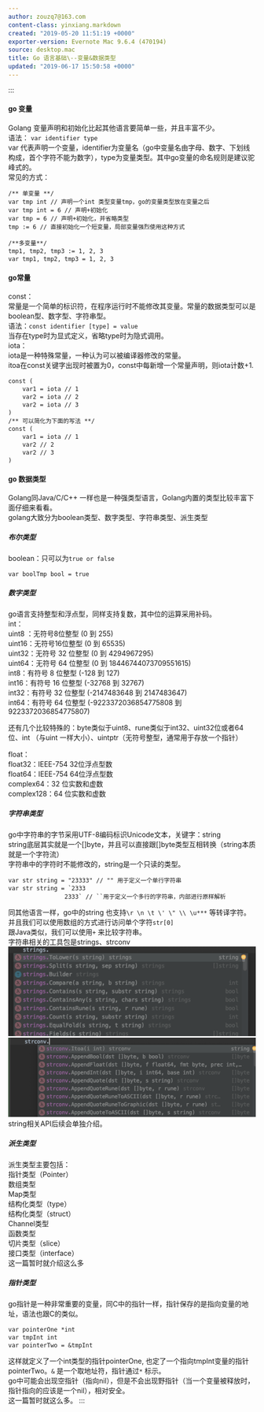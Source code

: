 ```yaml
---
author: zouzq7@163.com
content-class: yinxiang.markdown
created: "2019-05-20 11:51:19 +0000"
exporter-version: Evernote Mac 9.6.4 (470194)
source: desktop.mac
title: Go 语言基础\--变量&数据类型
updated: "2019-06-17 15:50:58 +0000"
---
```


:::  
#### go 变量  

Golang 变量声明和初始化比起其他语言要简单一些，并且丰富不少。\
语法：
`var identifier type` \
var
代表声明一个变量，identifier为变量名（go中变量名由字母、数字、下划线构成，首个字符不能为数字），type为变量类型。其中go变量的命名规则是建议驼峰式的。\
常见的方式：

```  
/** 单变量 **/
var tmp int // 声明一个int 类型变量tmp，go的变量类型放在变量之后
var tmp int = 6 // 声明+初始化
var tmp = 6 // 声明+初始化，并省略类型
tmp := 6 // 直接初始化一个短变量，局部变量强烈使用这种方式

/**多变量**/
tmp1, tmp2, tmp3 := 1, 2, 3
var tmp1, tmp2, tmp3 = 1, 2, 3
```

#### go常量  

const：\
常量是一个简单的标识符，在程序运行时不能修改其变量。常量的数据类型可以是boolean型、数字型、字符串型。\
语法：`const identifier [type] = value` \
当存在type时为显式定义，省略type时为隐式调用。\
iota：\
iota是一种特殊常量，一种认为可以被编译器修改的常量。\
itoa在const关键字出现时被置为0，const中每新增一个常量声明，则iota计数+1.

```  
const (
    var1 = iota // 1
    var2 = iota // 2
    var2 = iota // 3
)
/** 可以简化为下面的写法 **/
const (
    var1 = iota // 1
    var2 // 2
    var2 // 3
)
```

#### go 数据类型  

Golang同Java/C/C++
一样也是一种强类型语言，Golang内置的类型比较丰富下面仔细来看看。\
golang大致分为boolean类型、数字类型、字符串类型、派生类型

##### 布尔类型  

boolean：只可以为`true or false` 

```  
var boolTmp bool = true
```

##### 数字类型  

go语言支持整型和浮点型，同样支持复数，其中位的运算采用补码。\
int：\
uint8 ：无符号8位整型 (0 到 255)\
uint16：无符号16位整型 (0 到 65535)\
uint32：无符号 32 位整型 (0 到 4294967295)\
uint64：无符号 64 位整型 (0 到 18446744073709551615)\
int8：有符号 8 位整型 (-128 到 127)\
int16：有符号 16 位整型 (-32768 到 32767)\
int32：有符号 32 位整型 (-2147483648 到 2147483647)\
int64：有符号 64 位整型 (-9223372036854775808 到 9223372036854775807)

还有几个比较特殊的：byte类似于uint8、rune类似于int32、uint32位或者64位、int
（与uint 一样大小）、uintptr（无符号整型，通常用于存放一个指针）

float：\
float32：IEEE-754 32位浮点型数\
float64：IEEE-754 64位浮点型数\
complex64：32 位实数和虚数\
complex128：64 位实数和虚数

##### 字符串类型  

go中字符串的字节采用UTF-8编码标识Unicode文本，关键字：string\
string底层其实就是一个\[\]byte，并且可以直接跟\[\]byte类型互相转换（string本质就是一个字符流）\
字符串中的字符时不能修改的，string是一个只读的类型。

```  
var str string = "23333" // "" 用于定义一个单行字符串
var str string = `2333
                2333` // ``用于定义一个多行的字符串，内部进行原样解析
```

同其他语言一样，go中的string
也支持`\r \n \t \' \" \\ \u***` 
等转译字符。\
并且我们可以使用数组的方式进行访问单个字符`str[0]` \
跟Java类似，我们可以使用`+` 
来比较字符串。\
字符串相关的工具包是strings、strconv\
![](Go%20%E8%AF%AD%E8%A8%80%E5%9F%BA%E7%A1%80--%E5%8F%98%E9%87%8F&%E6%95%B0%E6%8D%AE%E7%B1%BB%E5%9E%8B.resources/61BE34C4-0BBF-48A8-9376-2788ED0ECD2D.png) 
 \
![](Go%20%E8%AF%AD%E8%A8%80%E5%9F%BA%E7%A1%80--%E5%8F%98%E9%87%8F&%E6%95%B0%E6%8D%AE%E7%B1%BB%E5%9E%8B.resources/A7C1AAC8-F44C-4B41-A486-C9227E330317.png) 
 \
string相关API后续会单独介绍。

##### 派生类型  

派生类型主要包括：\
指针类型（Pointer）\
数组类型\
Map类型\
结构化类型（type）\
结构化类型（struct）\
Channel类型\
函数类型\
切片类型（slice）\
接口类型（interface）\
这一篇暂时就介绍这么多

##### 指针类型  

go指针是一种非常重要的变量，同C中的指针一样，指针保存的是指向变量的地址，语法也跟C的类似。

```  
var pointerOne *int
var tmpInt int
var pointerTwo = &tmpInt
```

这样就定义了一个int类型的指针pointerOne,
也定了一个指向tmpInt变量的指针pointerTwo。`&` 
是一个取地址符，指针通过`*` 标示。\
go中可能会出现空指针（指向nil），但是不会出现野指针（当一个变量被释放时，指针指向的应该是一个nil），相对安全。\
这一篇暂时就这么多。
:::

 
